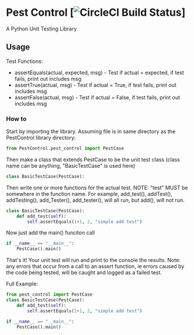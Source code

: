 # Pest Control [![CircleCI Build Status](https://circleci.com/gh/circleci/circleci-docs.svg?style=shield)]

A Python Unit Testing Library

## Usage

Test Functions:
- assertEquals(actual, expected, msg) - Test if actual = expected, if test fails, print out includes msg
- assertTrue(actual, msg) - Test if actual = True, if test fails, print out includes msg
- assertFalse(actual, msg) - Test if actual = False, if test fails, print out includes msg

### How to

Start by importing the library. Assuming file is in same directory as the PestControl library directory:
```python
from PestControl.pest_control import PestCase
```

Then make a class that extends PestCase to be the unit test class (class name can be anything, "BasicTestCase" is used here)
```python
class BasicTestCase(PestCase):
```

Then write one or more functions for the actual test. NOTE: "test" MUST be somewhere in the function name.
For example, add_test(), addTest(), addTesting(), add_Tester(), add_tester(), will all run, but add(), will not run.  
```python
class BasicTestCase(PestCase):
    def add_test(self):
        self.assertEquals(1+1, 2, "simple add test")
```

Now just add the main() funciton call
```python
if __name__ == "__main__":
    PestCase().main()
```

That's it! Your unit test will run and print to the console the results. Note: any errors that occur from a call to an assert function, ie errors caused by the code being tested, will be caught and logged as a failed test.

Full Example:
```python
from pest_control import PestCase
class BasicTestCase(PestCase):
    def add_test(self):
        self.assertEquals(1+1, 2, "simple add test")

if __name__ == "__main__":
    PestCase().main()
```
